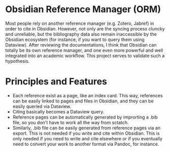 # Obsidian Reference Manager (ORM)
Most people rely on another reference manager (e.g. Zotero, Jabref) in order to cite in Obsidian. However, not only are the syncing process cluncky and unreliable, but the bibliography data also remain inaccessible by the Obsidian ecosystem (for instance, if you want to query them using Dataview). After reviewing the documentations, I think that Obsidian can totally be its own reference manager, and one even more powerful and well integrated into an academic workflow. This project serves to validate such a hypothesis.

# Principles and Features
- Each reference exist as a page, like an index card. This way, references can be easily linked to pages and files in Obsidian, and they can be easily queried via Dataview.
- Citing basically becomes a Dataview query.
- Reference pages can be automatically generated by improrting a .bib file, so you don't have to work all the way from sctatch.
- Similarly, .bib file can be easily generated from reference pages via an export. This is not needed if you write and cite within Obsidian. This is only needed if you need to write and cite elsewhere or if you eventually need to convert your work to another format via Pandoc, for instance.
